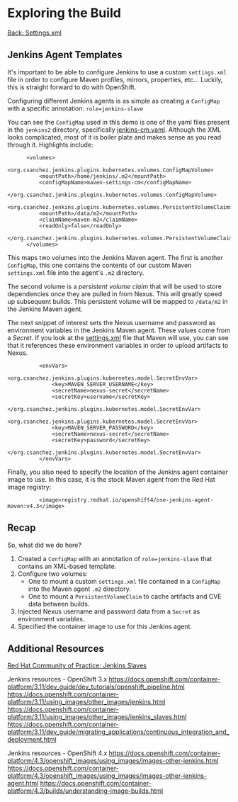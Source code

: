 # Exploring the Build

[Back: Settings.xml](04-settings-xml.md)

## Jenkins Agent Templates

It's important to be able to configure Jenkins to use a custom `settings.xml` file in order to configure Maven profiles, mirrors, properties, etc...  Luckily, this is straight forward to do with OpenShift.

Configuring different Jenkins agents is as simple as creating a `ConfigMap` with a specific annotation: `role=jenkins-slave`

You can see the `ConfigMap` used in this demo is one of the yaml files present in the `jenkins2` directory, specifically [jenkins-cm.yaml](https://github.com/demo-thursday/cicd-openshift-jenkins/blob/master/jenkins2/jenkins-cm.yaml).  Although the XML looks complicated, most of it is boiler plate and makes sense as you read through it. Highlights include:

```
      <volumes>
        <org.csanchez.jenkins.plugins.kubernetes.volumes.ConfigMapVolume>
          <mountPath>/home/jenkins/.m2</mountPath>
          <configMapName>maven-settings-cm</configMapName>
        </org.csanchez.jenkins.plugins.kubernetes.volumes.ConfigMapVolume>
        <org.csanchez.jenkins.plugins.kubernetes.volumes.PersistentVolumeClaim>
          <mountPath>/data/m2</mountPath>
          <claimName>maven-m2</claimName>
          <readOnly>false</readOnly>
        </org.csanchez.jenkins.plugins.kubernetes.volumes.PersistentVolumeClaim>
      </volumes>
```

This maps two volumes into the Jenkins Maven agent.  The first is another `ConfigMap`, this one contains the contents of our custom Maven `settings.xml` file into the agent's `.m2` directory.

The second volume is a *persistent volume claim* that will be used to store dependencies once they are pulled in from Nexus.  This will greatly speed up subsequent builds.  This persistent volume will be mapped to `/data/m2` in the Jenkins Maven agent.

The next snippet of interest sets the Nexus username and password as environment variables in the Jenkins Maven agent.  These values come from a *Secret*.  If you look at the [settings.xml](https://github.com/demo-thursday/cicd-openshift-jenkins/blob/master/jenkins2/settings.xml) file that Maven will use, you can see that it references these environment variables in order to upload artifacts to Nexus.

```
          <envVars>
            <org.csanchez.jenkins.plugins.kubernetes.model.SecretEnvVar>
              <key>MAVEN_SERVER_USERNAME</key>
              <secretName>nexus-secret</secretName>
              <secretKey>username</secretKey>
            </org.csanchez.jenkins.plugins.kubernetes.model.SecretEnvVar>
            <org.csanchez.jenkins.plugins.kubernetes.model.SecretEnvVar>
              <key>MAVEN_SERVER_PASSWORD</key>
              <secretName>nexus-secret</secretName>
              <secretKey>password</secretKey>
            </org.csanchez.jenkins.plugins.kubernetes.model.SecretEnvVar>
          </envVars>
```

Finally, you also need to specify the location of the Jenkins agent container image to use.  In this case, it is the stock Maven agent from the Red Hat image registry:

```
          <image>registry.redhat.io/openshift4/ose-jenkins-agent-maven:v4.3</image>
```

## Recap

So, what did we do here?
1) Created a `ConfigMap` with an annotation of `role=jenkins-slave` that contains an XML-based template.
2) Configure two volumes:
    * One to mount a custom `settings.xml` file contained in a `ConfigMap` into the Maven agent `.m2` directory.
    * One to mount a `PersistentVolumeClaim` to cache artifacts and CVE data between builds.
3) Injected Nexus username and password data from a `Secret` as environment variables.
4) Specified the container image to use for this Jenkins agent.





## Additional Resources

[Red Hat Community of Practice: Jenkins Slaves](https://github.com/redhat-cop/containers-quickstarts/tree/master/jenkins-slaves)

Jenkins resources - OpenShift 3.x
https://docs.openshift.com/container-platform/3.11/dev_guide/dev_tutorials/openshift_pipeline.html
https://docs.openshift.com/container-platform/3.11/using_images/other_images/jenkins.html
https://docs.openshift.com/container-platform/3.11/using_images/other_images/jenkins_slaves.html
https://docs.openshift.com/container-platform/3.11/dev_guide/migrating_applications/continuous_integration_and_deployment.html


Jenkins resources - OpenShift 4.x
https://docs.openshift.com/container-platform/4.3/openshift_images/using_images/images-other-jenkins.html
https://docs.openshift.com/container-platform/4.3/openshift_images/using_images/images-other-jenkins-agent.html
https://docs.openshift.com/container-platform/4.3/builds/understanding-image-builds.html

